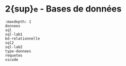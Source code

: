 <!-- Copyright 2024 Caroline Blank <caro@c-space.org> -->
<!-- SPDX-License-Identifier: CC-BY-NC-SA-4.0 -->

# 2{sup}`e` - Bases de données

```{toctree}
:maxdepth: 1
donnees
sql
sql-lab1
bd-relationnelle
sql2
sql-lab2
type-donnees
requetes
vscode
```
